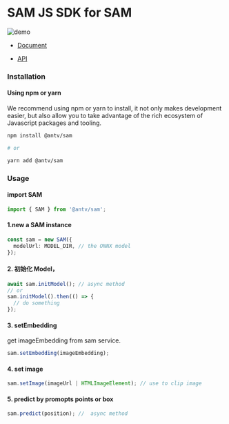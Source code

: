# SAM JS SDK for SAM

![demo](https://mdn.alipayobjects.com/huamei_qa8qxu/afts/img/A*6rjpTIjg4cUAAAAAAAAAAAAADmJ7AQ/original)

- [Document](http://samjs.antv.vision/demos)

- [API](http://samjs.antv.vision/api)

### Installation

#### Using npm or yarn

We recommend using npm or yarn to install, it not only makes development easier, but also allow you to take advantage of the rich ecosystem of Javascript packages and tooling.

```bash
npm install @antv/sam

# or

yarn add @antv/sam


```

### Usage

#### import SAM

```ts
import { SAM } from '@antv/sam';
```

#### 1.new a SAM instance

```ts
const sam = new SAM({
  modelUrl: MODEL_DIR, // the ONNX model
});
```

#### 2. 初始化 Model，

```ts
await sam.initModel(); // async method
// or
sam.initModel().then(() => {
  // do something
});
```

#### 3. setEmbedding

get imageEmbedding from sam service.

```ts
sam.setEmbedding(imageEmbedding);
```

#### 4. set image

```ts
sam.setImage(imageUrl | HTMLImageElement); // use to clip image
```

#### 5. predict by promopts points or box

```ts
sam.predict(position); //  async method
```
